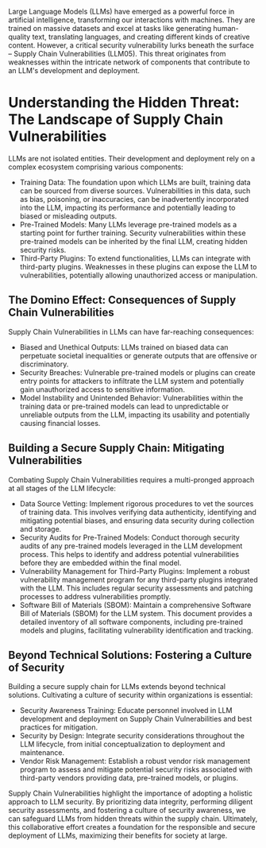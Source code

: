 Large Language Models (LLMs) have emerged as a powerful force in artificial intelligence, transforming our interactions with machines.  They are trained on massive datasets and excel at tasks like generating human-quality text, translating languages, and creating different kinds of creative content.  However, a critical security vulnerability lurks beneath the surface – Supply Chain Vulnerabilities (LLM05). This threat originates from weaknesses within the intricate network of components that contribute to an LLM's development and deployment.

# Understanding the Hidden Threat: The Landscape of Supply Chain Vulnerabilities

LLMs are not isolated entities.  Their development and deployment rely on a complex ecosystem comprising various components:

- Training Data: The foundation upon which LLMs are built, training data can be sourced from diverse sources. Vulnerabilities in this data, such as bias, poisoning, or inaccuracies, can be inadvertently incorporated into the LLM, impacting its performance and potentially leading to biased or misleading outputs.
- Pre-Trained Models: Many LLMs leverage pre-trained models as a starting point for further training. Security vulnerabilities within these pre-trained models can be inherited by the final LLM, creating hidden security risks.
- Third-Party Plugins: To extend functionalities, LLMs can integrate with third-party plugins. Weaknesses in these plugins can expose the LLM to vulnerabilities, potentially allowing unauthorized access or manipulation.
## The Domino Effect: Consequences of Supply Chain Vulnerabilities

Supply Chain Vulnerabilities in LLMs can have far-reaching consequences:

- Biased and Unethical Outputs: LLMs trained on biased data can perpetuate societal inequalities or generate outputs that are offensive or discriminatory.
- Security Breaches: Vulnerable pre-trained models or plugins can create entry points for attackers to infiltrate the LLM system and potentially gain unauthorized access to sensitive information.
- Model Instability and Unintended Behavior: Vulnerabilities within the training data or pre-trained models can lead to unpredictable or unreliable outputs from the LLM, impacting its usability and potentially causing financial losses.
## Building a Secure Supply Chain: Mitigating Vulnerabilities

Combating Supply Chain Vulnerabilities requires a multi-pronged approach at all stages of the LLM lifecycle:

- Data Source Vetting: Implement rigorous procedures to vet the sources of training data. This involves verifying data authenticity, identifying and mitigating potential biases, and ensuring data security during collection and storage.
- Security Audits for Pre-Trained Models: Conduct thorough security audits of any pre-trained models leveraged in the LLM development process. This helps to identify and address potential vulnerabilities before they are embedded within the final model.
- Vulnerability Management for Third-Party Plugins: Implement a robust vulnerability management program for any third-party plugins integrated with the LLM. This includes regular security assessments and patching processes to address vulnerabilities promptly.
- Software Bill of Materials (SBOM): Maintain a comprehensive Software Bill of Materials (SBOM) for the LLM system. This document provides a detailed inventory of all software components, including pre-trained models and plugins, facilitating vulnerability identification and tracking.
## Beyond Technical Solutions: Fostering a Culture of Security

Building a secure supply chain for LLMs extends beyond technical solutions. Cultivating a culture of security within organizations is essential:

- Security Awareness Training: Educate personnel involved in LLM development and deployment on Supply Chain Vulnerabilities and best practices for mitigation.
- Security by Design: Integrate security considerations throughout the LLM lifecycle, from initial conceptualization to deployment and maintenance.
- Vendor Risk Management: Establish a robust vendor risk management program to assess and mitigate potential security risks associated with third-party vendors providing data, pre-trained models, or plugins.


Supply Chain Vulnerabilities highlight the importance of adopting a holistic approach to LLM security. By prioritizing data integrity, performing diligent security assessments, and fostering a culture of security awareness, we can safeguard LLMs from hidden threats within the supply chain. Ultimately, this collaborative effort creates a foundation for the responsible and secure deployment of LLMs, maximizing their benefits for society at large.

